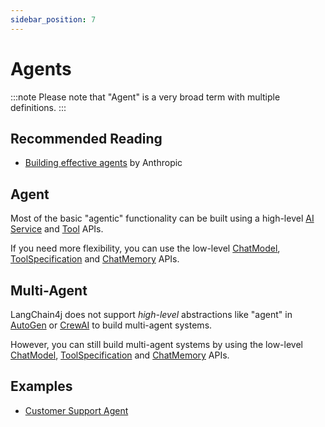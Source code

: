 ```yaml
---
sidebar_position: 7
---
```


# Agents

:::note
Please note that "Agent" is a very broad term with multiple definitions.
:::

## Recommended Reading

- [Building effective agents](https://www.anthropic.com/research/building-effective-agents) by Anthropic

## Agent

Most of the basic "agentic" functionality can be built using a high-level [AI Service](/tutorials/ai-services)
and [Tool](/tutorials/tools#high-level-tool-api) APIs.

If you need more flexibility, you can use the low-level
[ChatModel](/tutorials/chat-and-language-models),
[ToolSpecification](/tutorials/tools#low-level-tool-api)
and [ChatMemory](/tutorials/chat-memory) APIs.

## Multi-Agent

LangChain4j does not support _high-level_ abstractions like "agent" in
[AutoGen](https://github.com/microsoft/autogen)
or [CrewAI](https://www.crewai.com/) to build multi-agent systems.

However, you can still build multi-agent systems by using the low-level
[ChatModel](/tutorials/chat-and-language-models),
[ToolSpecification](/tutorials/tools#low-level-tool-api)
and [ChatMemory](/tutorials/chat-memory) APIs.

## Examples

- [Customer Support Agent](https://github.com/langchain4j/langchain4j-examples/blob/main/customer-support-agent-example/src/test/java/dev/langchain4j/example/CustomerSupportAgentIT.java)
